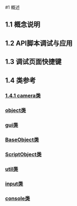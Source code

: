 #1 概述
## 1.1 概念说明
## 1.2 API脚本调试与应用
## 1.3 调试页面快捷键
## 1.4 类参考
 ### [1.4.1 camera类](Content/camera.md) 
 ### [object类](Content/object.md)
 ### [gui类](Content/gui.md)
 ### [BaseObject类](Content/BaseObject.md)
 ### [ScriptObject类](Content/ScriptObject.md)
 ### [util类](Content/util.md)
 ### [input类](Content/input.md)
 ### [console类](Content/console.md)

